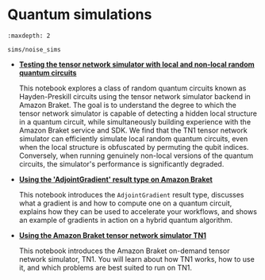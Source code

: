 # Quantum simulations

```{toctree}
:maxdepth: 2

sims/noise_sims
```

  * [**Testing the tensor network simulator with local and non-local random quantum circuits**](modules/Continue_Exploring/quantum_sims/TN1_demo_local_vs_non-local_random_circuits.ipynb)

    This notebook explores a class of random quantum circuits known as Hayden-Preskill circuits using the tensor network simulator backend in Amazon Braket. The goal is to understand the degree to which the tensor network simulator is capable of detecting a hidden local structure in a quantum circuit, while simultaneously building experience with the Amazon Braket service and SDK. We find that the TN1 tensor network simulator can efficiently simulate local random quantum circuits, even when the local structure is obfuscated by permuting the qubit indices. Conversely, when running genuinely non-local versions of the quantum circuits, the simulator's performance is significantly degraded.

  * [**Using the 'AdjointGradient' result type on Amazon Braket**](modules/Continue_Exploring/quantum_sims/Using_The_Adjoint_Gradient_Result_Type.ipynb)

    This notebook introduces the `AdjointGradient` result type, discusses what a gradient is and how to compute one on a quantum circuit, explains how they can be used to accelerate your workflows, and shows an example of gradients in action on a hybrid quantum algorithm.

  * [**Using the Amazon Braket tensor network simulator TN1**](modules/Continue_Exploring/quantum_sims/Using_the_tensor_network_simulator_TN1.ipynb)

    This notebook introduces the Amazon Braket on-demand tensor network simulator, TN1. You will learn about how TN1 works, how to use it, and which problems are best suited to run on TN1.
